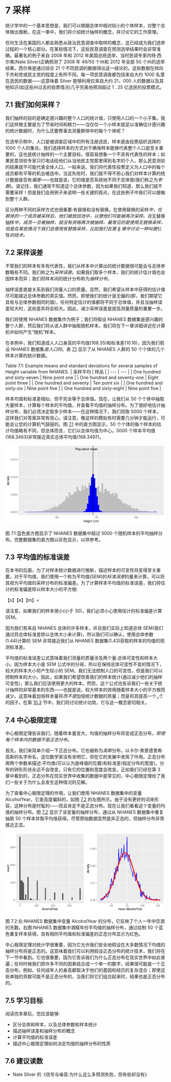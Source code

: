 

# 7 采样

统计学中的一个基本思想是，我们可以根据总体中相对较小的个体样本，对整个总体做出推断。在这一章中，我们将介绍统计抽样的概念，并讨论它的工作原理。

任何生活在美国的人都会熟悉从政治民意调查中取样的概念，这已经成为我们选举过程的一个核心部分。在某些情况下，这些民意调查在预测选举结果时会非常准确。最著名的例子来自 2008 年和 2012 年美国总统选举，当时民调专家内特·西尔弗(Nate Silver)正确预测了 2008 年 49/50 个州和 2012 年全部 50 个州的选举结果。西尔弗是通过综合 21 个不同民调的数据得出这一结论的，这些数据在倾向于共和党或民主党的程度上有所不同。每一项民意调查都包括来自大约 1000 名潜在选民的数据——这意味着 Silver 能够利用仅来自大约 21，000 人的数据以及其他知识(如这些州过去的投票情况)几乎完美地预测超过 1 . 25 亿选民的投票模式。



## 7.1 我们如何采样？

我们抽样的目的是确定感兴趣的整个人口的统计值，只使用人口的一个小子集。我们这样做主要是为了节省时间和精力——当仅仅一个小样本就足以准确估计感兴趣的统计数据时，为什么还要费事去测量群体中的每个个体呢？

在选举示例中，人口是被调查区域中的所有注册选民，样本是由投票组织选择的 1000 个人的集合。我们选择样本的方式对于确保样本能够代表整个人口是至关重要的，这也是统计抽样的一个主要目标。很容易想象一个不具有代表性的样本；如果民意测验专家只打电话给他们从当地民主党那里得到名字的个人，那么民意测验的结果就不可能代表全体人口。一般来说，我们将代表性投票定义为人口中的每个成员都有平等的机会被选中。当这失败时，我们就不得不担心我们对样本计算的统计数据是否有*偏差*——也就是说，它的值是否系统地不同于总体值(我们称之为*参数*)。请记住，我们通常不知道这个总体参数，因为如果我们知道，那么我们就不需要采样！但是我们会用例子来说明一些关键的观点，在这些例子中我们可以接触到整个人群。

区分两种不同的采样方式也很重要:有替换和没有替换。在使用替换的采样*中，在群体的一个成员被采样后，他们被放回池中，以便他们可能被再次采样。在*无替换抽样*中，成员一旦被抽样，就没有资格再次被抽样。最常见的是使用无替换采样，但是在某些情况下我们会使用有替换采样，比如我们在第 [8](#resampling-and-simulation) 章中讨论一种叫做*引导*的技术。*





## 7.2 采样误差

不管我们的样本有多有代表性，我们从样本中计算出的统计数据很可能会与总体参数略有不同。我们称之为*采样误差*。如果我们取多个样本，我们的统计估计值也会因样本而异；我们将样本间的统计分布称为*抽样分布*。

抽样误差直接关系到我们测量人口的质量。显然，我们希望从样本中获得的估计值尽可能接近总体参数的真实值。然而，即使我们的统计是无偏的(即，我们期望它具有与总体参数相同的值)，任何特定估计的值都将不同于总体值，并且当抽样误差较大时，这些差异将会较大。因此，减少采样误差是提高测量质量的重要一步。

我们将使用 NHANES 数据集作为例子；我们将假设 NHANES 数据集是感兴趣的整个人群，然后我们将从该人群中抽取随机样本。我们将在下一章详细讲述在计算机中如何产生“随机”样本。

在本例中，我们知道成人人口身高的平均值(168.35)和标准差(10.16)，因为我们假设 NHANES 数据集*是人口的*。表 [7.1](#tab:sampleExample) 显示了从 NHANES 人群的 50 个个体的几个样本计算的统计数据。

<caption>Table 7.1: Example means and standard deviations for several samples of Height variable from NHANES.</caption>
| 采样平均 | 样品 |
| --- | --- |
| One hundred and sixty-seven | Nine point one |
| One hundred and seventy-one | Eight point three |
| One hundred and seventy | Ten point six |
| One hundred and sixty-six | Nine point five |
| One hundred and sixty-eight | Nine point five |

样本均值和标准差相似，但不完全等于总体值。现在，让我们从 50 个个体中抽取大量样本，计算每个样本的平均值，并查看平均值的抽样分布。为了很好地估计抽样分布，我们必须决定取多少样本——在这种情况下，我们将取 5000 个样本，这样我们对答案非常有信心。请注意，像这样的模拟有时需要几分钟才能运行，可能会让您的计算机气鼓鼓的。图 [7.1](#fig:samplePlot) 中的直方图显示，50 个个体的每个样本的估计均值略有不同，但总体而言，它们以总体均值为中心。5000 个样本平均值(168.3463)非常接近真实总体平均值(168.3497)。

![The blue histogram shows the sampling distribution of the mean over 5000 random samples from the NHANES dataset.  The histogram for the full dataset is shown in gray for reference.](img/file41.png)

图 7.1:蓝色直方图显示了 NHANES 数据集中超过 5000 个随机样本的平均抽样分布。完整数据集的直方图以灰色显示，以供参考。





## 7.3 平均值的标准误差

在本书的后面，为了对样本统计数据进行推断，描述样本的可变性将变得至关重要。对于平均值，我们使用一个称为平均值(SEM)的*标准误差*的量来计算，可以将其视为平均值的采样分布的标准偏差。为了计算样本平均值的标准误差，我们将估计的标准偏差除以样本大小的平方根:

<semantics><mrow><mi>【s】</mi><mi>【e】</mi><mi>【m】</mi><mo>=<mfrac></mfrac></mo></mrow></semantics>

请注意，如果我们的样本很小(小于 30)，我们必须小心使用估计的标准偏差计算 SEM。

因为我们有来自 NHANES 总体的许多样本，并且我们实际上知道总体 SEM(我们通过将总体标准差除以总体大小来计算)，所以我们可以确认，使用总体参数(1.44)计算的 SEM 非常接近我们从 NHANES 数据集(1.43)获取的样本的均值的观测标准差。

平均值的标准误差公式意味着我们测量的质量涉及两个量:总体可变性和样本大小。因为样本大小是 SEM 公式中的分母，所以在保持总体可变性不变的情况下，较大的样本大小将产生较小的 SEM。我们无法控制人口的可变性，但是我们可以控制样本的大小。因此，如果我们希望改善我们的样本统计(通过减少他们的抽样可变性)，那么我们应该使用更大的样本。然而，这个公式也告诉我们一些关于统计抽样的非常基本的东西——也就是说，较大样本的效用随着样本大小的平方根而减少。这意味着加倍样本量将*而不是*加倍统计数据的质量；而是将其提高一个<math display="inline"><semantics><msqrt><mn>2</mn></msqrt><annotation encoding="application/x-tex">\ sqrt { 2 }</annotation></semantics></math>的因子。在第 [10.3](#statistical-power) 节中，我们将讨论统计功效，它与这一概念密切相关。





## 7.4 中心极限定理

中心极限定理告诉我们，随着样本量变大，均值的抽样分布将变成正态分布，*即使每个样本内的数据不是正态分布*。

首先，我们来简单介绍一下正态分布。它也被称为*高斯*分布，以卡尔·弗里德里希·高斯的名字命名，这位数学家没有发明它，但在它的发展中发挥了作用。正态分布用两个参数来描述:平均值(可以认为是峰值的位置)和标准差(指定分布的宽度)。分布的钟形形状永远不会改变，只有它的位置和宽度会改变。正如我们已经在第 3 章中看到的，正态分布在现实世界中收集的数据中是常见的，中心极限定理给了我们一些关于为什么会发生这种情况的见解。

为了查看中心极限定理的作用，让我们使用 NHANES 数据集中的变量 AlcoholYear，它是高度偏斜的，如图 [7.2](#fig:alcDist50) 的左图所示。由于没有更好的词来形容，这种分布是时髦的——而且肯定不是正态分布。现在让我们看看这个变量的均值的抽样分布。图 [7.2](#fig:alcDist50) 显示了该变量的抽样分布，通过从 NHANES 数据集中重复抽取 50 个样本并取平均值获得。尽管原始数据显然是非正态的，但抽样分布非常接近正态。

![Left: Distribution of the variable AlcoholYear in the NHANES dataset, which reflects the number of days that the individual drank in a year. Right: The sampling distribution of the mean for AlcoholYear in the NHANES dataset, obtained by drawing repeated samples of size 50, in blue.  The normal distribution with the same mean and standard deviation is shown in red.](img/file42.png)

图 7.2:左:NHANES 数据集中变量 AlcoholYear 的分布，它反映了个人一年中饮酒的天数。右图:NHANES 数据集中酒精年份平均值的抽样分布，通过绘制 50 个蓝色重复样本获得。具有相同平均值和标准偏差的正态分布显示为红色。

中心极限定理对统计学很重要，因为它允许我们安全地假设在大多数情况下均值的抽样分布将是正态的。这意味着我们可以利用假设正态分布的统计技术，我们将在下一节中看到。它也很重要，因为它告诉我们为什么正态分布在现实世界中如此普遍；任何时候我们把许多不同的因素结合成一个单一的数字，结果很可能是一个正态分布。例如，任何成年人的身高都取决于他们的基因和经历的复杂混合；即使这些单独的贡献可能不是正态分布的，当我们将它们组合起来时，结果也是正态分布的。





## 7.5 学习目标

阅读完本章后，您应该能够:

*   区分总体和样本，以及总体参数和样本统计
*   描述抽样误差和抽样分布的概念
*   计算平均值的标准误差
*   描述中心极限定理如何决定均值的抽样分布的性质





## 7.6 建议读数

*   Nate Silver 的《信号与噪音:为什么这么多预测失败，但有些却没有》



